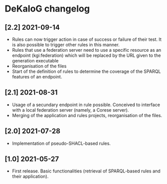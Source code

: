 # DeKaloG changelog

## [2.2] 2021-09-14
* Rules can now trigger action in case of success or failure of their test. It is also possible to trigger other rules in this manner.
* Rules that use a federation server need to use a specific resource as an endpoint (kgi:federation) which will be replaced by the URL given to the generation executable
* Reorganisation of the files
* Start of the definition of rules to determine the coverage of the SPARQL features of an endpoint.

## [2.1] 2021-08-31
* Usage of a secundary endpoint in rule possible. Conceived to interface with a local federation server (namely, a Corese server).
* Merging of the application and rules projects, reorganisation of the files.

## [2.0] 2021-07-28
* Implementation of pseudo-SHACL-based rules.

## [1.0] 2021-05-27
* First release. Basic functionalities (retrieval of SPARQL-based rules and their application).
